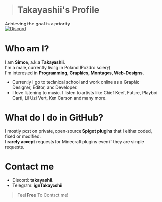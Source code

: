 > # Takayashii's Profile
𝖠𝖼𝗁𝗂𝖾𝗏𝗂𝗇𝗀 𝗍𝗁𝖾 𝗀𝗈𝖺𝗅 𝗂𝗌 𝖺 𝗉𝗋𝗂𝗈𝗋𝗂𝗍𝗒. </br>
[![Discord](https://img.shields.io/badge/Discord-7289DA?style=for-the-badge&logo=discord&logoColor=white)](https://discord.com/invite/TwojLinkDoDiscorda)

# Who am I?
I am **Simon**, a.k.a **Takayashii**.</br>
I'm a male, currently living in Poland (Pozdro ściery)</br>
I'm interested in **Programming, Graphics, Montages, Web-Designs.**</br>
- Currently I go to technical school and work online as a Graphic Designer, Editor, and Developer.
- I love listening to music. I listen to artists like Chief Keef, Future, Playboi Carti, Lil Uzi Vert, Ken Carson and many more.

# What do I do in GitHub?
I mostly post on private, open-source **Spigot plugins** that I either coded, fixed or modified.</br>
I **rarely accept** requests for Minecraft plugins even if they are simple requests.</br>

# Contact me
- Discord: **takayashii.**
- Telegram: **ignTakayashii**
> Feel **Free** To Contact me!</br>
